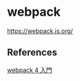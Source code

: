 # webpack
https://webpack.js.org/

## References
[webpack 4 入門](https://qiita.com/soarflat/items/28bf799f7e0335b68186)
